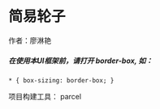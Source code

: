 # 简易轮子
作者：廖淋艳

##### 在使用本UI框架前，请打开 border-box, 如：
```
* { box-sizing: border-box; }
```

项目构建工具： parcel
